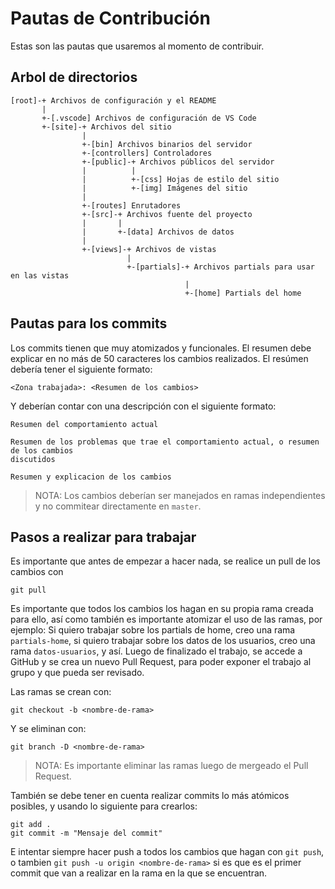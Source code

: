 Pautas de Contribución
======================

Estas son las pautas que usaremos al momento de contribuir.

Arbol de directorios
--------------------

``` text
[root]-+ Archivos de configuración y el README
       |
       +-[.vscode] Archivos de configuración de VS Code
       +-[site]-+ Archivos del sitio
                |
                +-[bin] Archivos binarios del servidor
                +-[controllers] Controladores
                +-[public]-+ Archivos públicos del servidor
                |          |
                |          +-[css] Hojas de estilo del sitio
                |          +-[img] Imágenes del sitio
                |
                +-[routes] Enrutadores
                +-[src]-+ Archivos fuente del proyecto
                |       |
                |       +-[data] Archivos de datos
                |
                +-[views]-+ Archivos de vistas
                          |
                          +-[partials]-+ Archivos partials para usar en las vistas
                                       |
                                       +-[home] Partials del home
```

Pautas para los commits
-----------------------

Los commits tienen que muy atomizados y funcionales. El resumen debe explicar en
no más de 50 caracteres los cambios realizados. El resúmen debería tener el
siguiente formato:

``` text
<Zona trabajada>: <Resumen de los cambios>
```

Y deberían contar con una descripción con el siguiente formato:

``` text
Resumen del comportamiento actual

Resumen de los problemas que trae el comportamiento actual, o resumen de los cambios
discutidos

Resumen y explicacion de los cambios
```

> NOTA: Los cambios deberían ser manejados en ramas independientes y no commitear
directamente en `master`.

Pasos a realizar para trabajar
------------------------------

Es importante que antes de empezar a hacer nada, se realice un pull de los cambios
con

``` shell
git pull
```

Es importante que todos los cambios los hagan en su propia rama creada para ello,
así como también es importante atomizar el uso de las ramas, por ejemplo: Si quiero
trabajar sobre los partials de home, creo una rama `partials-home`, si quiero
trabajar sobre los datos de los usuarios, creo una rama `datos-usuarios`, y así.
Luego de finalizado el trabajo, se accede a GitHub y se crea un nuevo Pull Request,
para poder exponer el trabajo al grupo y que pueda ser revisado.

Las ramas se crean con:

``` shell
git checkout -b <nombre-de-rama>
```

Y se eliminan con:

``` shell
git branch -D <nombre-de-rama>
```

> NOTA: Es importante eliminar las ramas luego de mergeado el Pull Request.

También se debe tener en cuenta realizar commits lo más atómicos posibles, y usando
lo siguiente para crearlos:

``` shell
git add .
git commit -m "Mensaje del commit"
```

E intentar siempre hacer push a todos los cambios que hagan con `git push`, o tambien
`git push -u origin <nombre-de-rama>` si es que es el primer commit que van a
realizar en la rama en la que se encuentran.